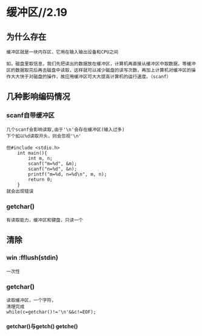 # 缓冲区//2.19
## 为什么存在
    缓冲区就是一块内存区，它用在输入输出设备和CPU之间

    如，磁盘里取信息，我们先把读出的数据放在缓冲区，计算机再直接从缓冲区中取数据，等缓冲区的数据取完后再去磁盘中读取，这样就可以减少磁盘的读写次数，再加上计算机对缓冲区的操作大大快于对磁盘的操作，故应用缓冲区可大大提高计算机的运行速度。（scanf）

## 几种影响编码情况
###    scanf自带缓冲区

    几个scanf会影响读取,由于'\n'会存在缓冲区(输入过多)
    下个如以%d读取开头，则会忽视'\n'

    但#include <stdio.h>
        int main(){
            int m, n;
            scanf("m=%d", &m);
            scanf("n=%d", &n);
            printf("m=%d, n=%d\n", m, n);
            return 0;
        }
    就会出现错误
### getchar()
    有读取能力，缓冲区和键盘，只读一个

## 清除
### win :fflush(stdin)
    一次性
### getchar()
    读取缓冲区，一个字符，
    清理完成
    while(c=getchar()!='\n'&&c!=EOF);
#### getchar()与getch() getche()